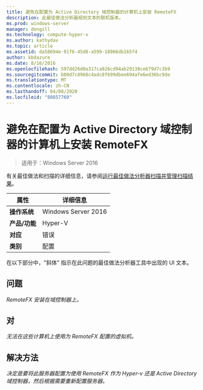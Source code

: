 ```yaml
---
title: 避免在配置为 Active Directory 域控制器的计算机上安装 RemoteFX
description: 此最佳做法分析器规则文本的联机版本。
ms.prod: windows-server
manager: dongill
ms.technology: compute-hyper-v
ms.author: kathydav
ms.topic: article
ms.assetid: da58694e-91f6-45d8-a599-18966db165f4
author: kbdazure
ms.date: 8/16/2016
ms.openlocfilehash: 597dd26d0a317ca026cd94ab29138ce679d7c3b9
ms.sourcegitcommit: b00d7c8968c4adc8f699dbee694afe6ed36bc9de
ms.translationtype: MT
ms.contentlocale: zh-CN
ms.lasthandoff: 04/08/2020
ms.locfileid: "80857760"
---
```

# <a name="avoid-installing-remotefx-on-a-computer-that-is-configured-as-an-active-directory-domain-controller"></a>避免在配置为 Active Directory 域控制器的计算机上安装 RemoteFX

>适用于：Windows Server 2016

有关最佳做法和扫描的详细信息，请参阅[运行最佳做法分析器扫描并管理扫描结果](https://go.microsoft.com/fwlink/p/?LinkID=223177)。  
  
|属性|详细信息|  
|-|-|  
|**操作系统**|Windows Server 2016|  
|**产品/功能**|Hyper-V|  
|**对应**|错误|  
|**类别**|配置|  
  
在以下部分中，"斜体" 指示在此问题的最佳做法分析器工具中出现的 UI 文本。  
  
## <a name="issue"></a>**问题**  
*RemoteFX 安装在域控制器上。*  
  
## <a name="impact"></a>**对**  
*无法在这些计算机上使用为 RemoteFX 配置的虚拟机。*  
  
## <a name="resolution"></a>**解决方法**  
*决定是要将此服务器配置为使用 RemoteFX 作为 Hyper-v 还是 Active Directory 域控制器，然后根据需要重新配置服务器。*  
  


